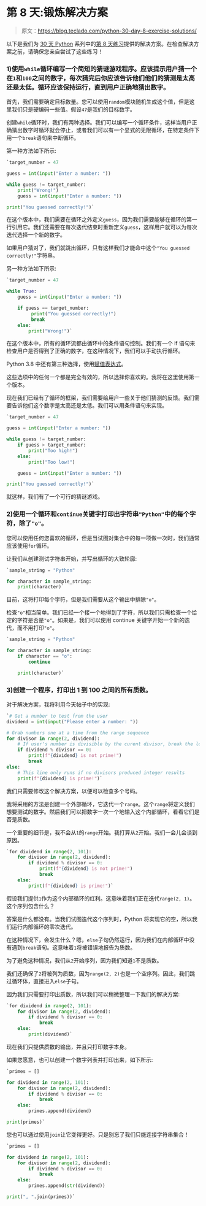 # 第 8 天:锻炼解决方案

> 原文：<https://blog.teclado.com/python-30-day-8-exercise-solutions/>

以下是我们为 [30 天 Python](https://blog.teclado.com/30-days-of-python/) 系列中的[第 8 天练习](/30-days-of-python/python-30-day-8-while-loops)提供的解决方案。在检查解决方案之前，请确保您亲自尝试了这些练习！

### 1)使用`while`循环编写一个简短的猜谜游戏程序。应该提示用户猜一个在`1`和`100`之间的数字，每次猜完后你应该告诉他们他们的猜测是太高还是太低。循环应该保持运行，直到用户正确地猜出数字。

首先，我们需要确定目标数量。您可以使用`random`模块随机生成这个值，但是这里我们只是硬编码一些值。假设`47`是我们的目标数字。

创建`while`循环时，我们有两种选择。我们可以编写一个循环条件，这样当用户正确猜出数字时循环就会停止，或者我们可以有一个显式的无限循环，在特定条件下用一个`break`语句来中断循环。

第一种方法如下所示:

```py
`target_number = 47

guess = int(input("Enter a number: "))

while guess != target_number:
    print("Wrong!")
    guess = int(input("Enter a number: "))

print("You guessed correctly!")` 
```

在这个版本中，我们需要在循环之外定义`guess`，因为我们需要能够在循环的第一行引用它。我们还需要在每次迭代结束时重新定义`guess`，这样用户就可以为每次迭代选择一个新的数字。

如果用户猜对了，我们就跳出循环，只有这样我们才能命中这个`"You guessed correctly!"`字符串。

另一种方法如下所示:

```py
`target_number = 47

while True:
    guess = int(input("Enter a number: "))

    if guess == target_number:
         print("You guessed correctly!")
         break
    else:
        print("Wrong!")` 
```

在这个版本中，所有的循环流都由循环中的条件语句控制。我们有一个 if 语句来检查用户是否得到了正确的数字，在这种情况下，我们可以手动执行循环。

Python 3.8 中还有第三种选择，使用[赋值表达式](https://blog.teclado.com/python-assignment-expressions/)。

这些选项中的任何一个都是完全有效的，所以选择你喜欢的。我将在这里使用第一个版本。

现在我们已经有了循环的框架，我们需要给用户一些关于他们猜测的反馈。我们需要告诉他们这个数字是太高还是太低。我们可以用条件语句来实现。

```py
`target_number = 47

guess = int(input("Enter a number: "))

while guess != target_number:
    if guess > target_number:
        print("Too high!")
    else:
        print("Too low!")

    guess = int(input("Enter a number: "))

print("You guessed correctly!")` 
```

就这样，我们有了一个可行的猜谜游戏。

### 2)使用一个循环和`continue`关键字打印出字符串`"Python"`中的每个字符，除了`"o"`。

您可以使用任何您喜欢的循环，但是当试图对集合中的每一项做一次时，我们通常应该使用`for`循环。

让我们从创建测试字符串开始，并写出循环的大致轮廓:

```py
`sample_string = "Python"

for character in sample_string:
    print(character)` 
```

目前，这将打印每个字符，但是我们需要从这个输出中排除`"o"`。

检查`"o"`相当简单。我们已经一个接一个地得到了字符，所以我们只需检查一个给定的字符是否是`"o"`。如果是，我们可以使用 continue 关键字开始一个新的迭代，而不用打印`"o"`。

```py
`sample_string = "Python"

for character in sample_string:
    if character == "o":
        continue

    print(character)` 
```

### 3)创建一个程序，打印出 1 到 100 之间的所有质数。

对于解决方案，我将利用今天帖子中的实现:

```py
`# Get a number to test from the user
dividend = int(input("Please enter a number: "))

# Grab numbers one at a time from the range sequence
for divisor in range(2, dividend):
    # If user's number is divisible by the curent divisor, break the loop
    if dividend % divisor == 0:
        print(f"{dividend} is not prime!")
        break
else:
    # This line only runs if no divisors produced integer results
    print(f"{dividend} is prime!")` 
```

我们只需要修改这个解决方案，以便可以检查多个号码。

我将采用的方法是创建一个外部循环，它迭代一个`range`。这个`range`将定义我们想要测试的数字。然后我们可以把数字一次一个地输入这个内部循环，看看它们是否是质数。

一个重要的细节是，我不会从`1`的`range`开始。我打算从`2`开始。我们一会儿会谈到原因。

```py
`for dividend in range(2, 101):
    for divisor in range(2, dividend):
        if dividend % divisor == 0:
            print(f"{dividend} is not prime!")
            break
    else:
        print(f"{dividend} is prime!")` 
```

假设我们提供`1`作为这个内部循环的红利。这意味着我们正在迭代`range(2, 1)`。这个序列包含什么？

答案是什么都没有。当我们试图迭代这个序列时，Python 将实现它的空，所以我们运行内部循环的零次迭代。

在这种情况下，会发生什么？嗯，`else`子句仍然运行，因为我们在内部循环中没有遇到`break`语句。这意味着`1`将被错误地报告为质数。

为了避免这种情况，我们从`2`开始序列，因为我们知道`1`不是质数。

我们还确保了`2`将被列为质数，因为`range(2, 2)`也是一个空序列。因此，我们跳过循环体，直接进入`else`子句。

因为我们只需要打印出质数，所以我们可以稍微整理一下我们的解决方案:

```py
`for dividend in range(2, 101):
    for divisor in range(2, dividend):
        if dividend % divisor == 0:
            break
    else:
        print(dividend)` 
```

现在我们只提供质数的输出，并且只打印数字本身。

如果您愿意，也可以创建一个数字列表并打印出来，如下所示:

```py
`primes = []

for dividend in range(2, 101):
    for divisor in range(2, dividend):
        if dividend % divisor == 0:
            break
    else:
        primes.append(dividend)

print(primes)` 
```

您也可以通过使用`join`让它变得更好。只是别忘了我们只能连接字符串集合！

```py
`primes = []

for dividend in range(2, 101):
    for divisor in range(2, dividend):
        if dividend % divisor == 0:
            break
    else:
        primes.append(str(dividend))

print(", ".join(primes))` 
```